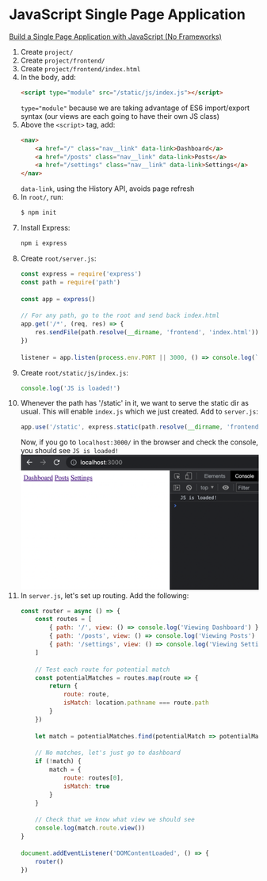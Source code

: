 # JavaScript Single Page Application

[Build a Single Page Application with JavaScript (No Frameworks)
](https://www.youtube.com/watch?v=6BozpmSjk-Y)

1. Create `project/`
2. Create `project/frontend/`
3. Create `project/frontend/index.html`
4. In the body, add:
    ```html
    <script type="module" src="/static/js/index.js"></script>
    ```
    `type="module"` because we are taking advantage of ES6 import/export syntax (our views are each going to have their own JS class)
5. Above the `<script>` tag, add:
    ```html
    <nav>
        <a href="/" class="nav__link" data-link>Dashboard</a>
        <a href="/posts" class="nav__link" data-link>Posts</a>
        <a href="/settings" class="nav__link" data-link>Settings</a>
    </nav>
    ```
    `data-link`, using the History API, avoids page refresh
6. In `root/`, run:
    ```sh
    $ npm init
    ```
7. Install Express:
    ```sh
    npm i express
    ```
8. Create `root/server.js`:
    ```js
    const express = require('express')
    const path = require('path')

    const app = express()

    // For any path, go to the root and send back index.html
    app.get('/*', (req, res) => {
        res.sendFile(path.resolve(__dirname, 'frontend', 'index.html'))
    })

    listener = app.listen(process.env.PORT || 3000, () => console.log(`Server running on port ${listener.address().port}`))
    ```
9. Create `root/static/js/index.js`:
    ```js
    console.log('JS is loaded!')
    ```
10. Whenever the path has '/static' in it, we want to serve the static dir as usual. This will enable `index.js` which we just created. Add to `server.js`:
    ```js
    app.use('/static', express.static(path.resolve(__dirname, 'frontend', 'static')))
    ```
    Now, if you go to `localhost:3000/` in the browser and check the console, you should see `JS is loaded!`
    ![ScreenShot1.png](misc/ScreenShot1.png)
11. In `server.js`, let's set up routing. Add the following:
    ```js
    const router = async () => {
        const routes = [
            { path: '/', view: () => console.log('Viewing Dashboard') },
            { path: '/posts', view: () => console.log('Viewing Posts') },
            { path: '/settings', view: () => console.log('Viewing Settings') },
        ]

        // Test each route for potential match
        const potentialMatches = routes.map(route => {
            return {
                route: route,
                isMatch: location.pathname === route.path
            }
        })

        let match = potentialMatches.find(potentialMatch => potentialMatch.isMatch)

        // No matches, let's just go to dashboard
        if (!match) {
            match = {
                route: routes[0],
                isMatch: true
            }
        }

        // Check that we know what view we should see
        console.log(match.route.view())
    }

    document.addEventListener('DOMContentLoaded', () => {
        router()
    })
    ```
